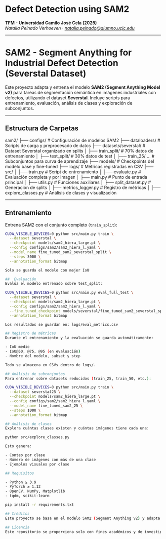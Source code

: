 # Defect Detection using SAM2  
**TFM - Universidad Camilo José Cela (2025)**  
*Natalia Peinado Verhoeven · natalia.peinado@alumno.ucjc.edu*

---
# SAM2 - Segment Anything for Industrial Defect Detection (Severstal Dataset)

Este proyecto adapta y entrena el modelo **SAM2 (Segment Anything Model v2)** para tareas de segmentación semántica en imágenes industriales con defectos, utilizando el dataset **Severstal**. Incluye scripts para entrenamiento, evaluación, análisis de clases y exploración de subconjuntos.

---

## Estructura de Carpetas
sam2/
├── configs/ # Configuración de modelos SAM2
├── dataloaders/ # Scripts de carga y preprocesado de datos
├── datasets/severstal/ # Dataset Severstal organizado en splits
│ ├── train_split/ # 70% datos de entrenamiento
│ ├── test_split/ # 30% datos de test
│ ├── train_25/ ... # Subconjuntos para curva de aprendizaje
├── models/ # Checkpoints del modelo base y fine-tuned
├── logs/ # Métricas registradas en CSV
├── src/
│ ├── train.py # Script de entrenamiento
│ ├── evaluate.py # Evaluación completa y por imagen
│ ├── main.py # Punto de entrada principal
│ ├── utils.py # Funciones auxiliares
│ ├── split_dataset.py # Generación de splits
│ ├── metrics_logger.py # Registro de métricas
│ ├── explore_classes.py # Análisis de clases y visualización


---

##  Entrenamiento

Entrena SAM2 con el conjunto completo (`train_split`):

```bash
CUDA_VISIBLE_DEVICES=0 python src/main.py train \
  --dataset severstal \
  --checkpoint models/sam2_hiera_large.pt \
  --config configs/sam2/sam2_hiera_l.yaml \
  --model_name fine_tuned_sam2_severstal_split \
  --steps 3000 \
  --annotation_format bitmap

Solo se guarda el modelo con mejor IoU

##  Evaluación
Evalúa el modelo entrenado sobre test_split:

CUDA_VISIBLE_DEVICES=0 python src/main.py eval_full_test \
  --dataset severstal \
  --checkpoint models/sam2_hiera_large.pt \
  --config configs/sam2/sam2_hiera_l.yaml \
  --fine_tuned_checkpoint models/severstal/fine_tuned_sam2_severstal_split_best_stepXXXX_iou0.XX.torch \
  --annotation_format bitmap

Los resultados se guardan en: logs/eval_metrics.csv

## Registro de métricas
Durante el entrenamiento y la evaluación se guarda automáticamente:

- IoU medio
- IoU@50, @75, @95 (en evaluación)
- Nombre del modelo, subset y step

Todo se almacena en CSVs dentro de logs/.

## Análisis de subconjuntos
Para entrenar sobre datasets reducidos (train_25, train_50, etc.):

CUDA_VISIBLE_DEVICES=0 python src/main.py train \
  --dataset severstal25 \
  --checkpoint models/sam2_hiera_large.pt \
  --config configs/sam2/sam2_hiera_l.yaml \
  --model_name fine_tuned_sam2_25 \
  --steps 1000 \
  --annotation_format bitmap

## Análisis de clases
Explora cuántas clases existen y cuántas imágenes tiene cada una:

python src/explore_classes.py

Esto genera:

- Conteo por clase
- Número de imágenes con más de una clase
- Ejemplos visuales por clase

## Requisitos

- Python ≥ 3.9
- PyTorch ≥ 1.12
- OpenCV, NumPy, Matplotlib
- tqdm, scikit-learn

pip install -r requirements.txt

## Créditos
Este proyecto se basa en el modelo SAM2 (Segment Anything v2) y adapta su uso a defectos industriales con anotaciones tipo bitmap comprimidas.

## Licencia
Este repositorio se proporciona solo con fines académicos y de investigación. Consulta la licencia original de SAM2 para su uso comercial.
